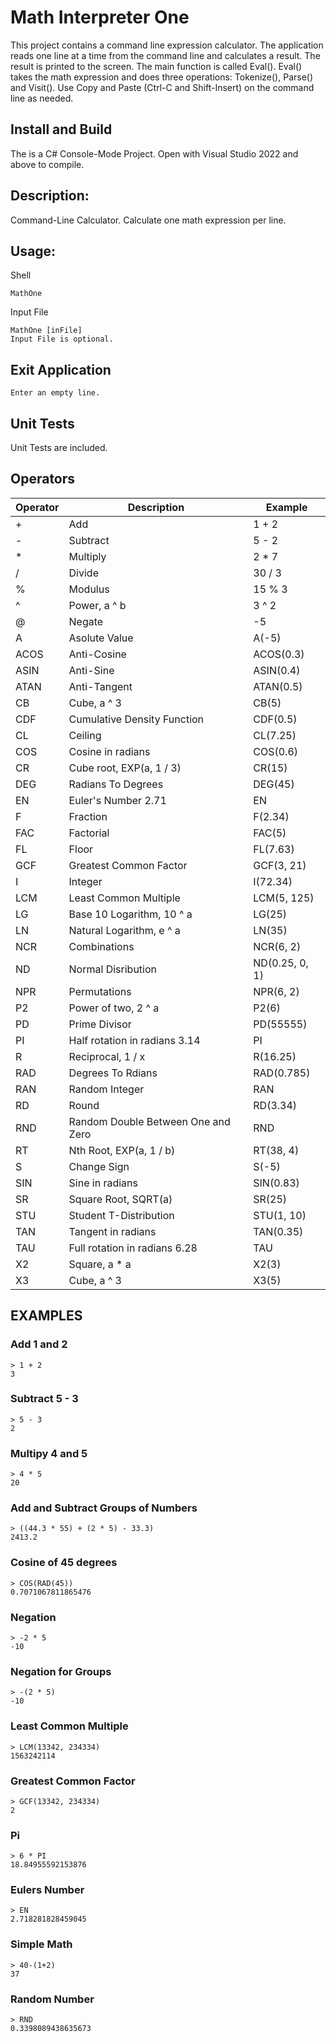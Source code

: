 # Math Interpreter One

This project contains a command line expression calculator.   The application reads one line at a time from the command line and calculates a result.  The result is printed to the screen.  The main function is called Eval().  Eval() takes the math expression and does three operations:  Tokenize(), Parse() and Visit().  Use Copy and Paste (Ctrl-C and Shift-Insert) on the command line as needed.

## Install and Build

The is a C# Console-Mode Project.  Open with  Visual Studio 2022 and above to compile. 

## Description:

  Command-Line Calculator.  Calculate one math expression per line.

## Usage:
Shell
```
MathOne
```

Input File
```
MathOne [inFile]
Input File is optional.
```

 
## Exit Application
```
Enter an empty line.
```
   

## Unit Tests

  Unit Tests are included.

## Operators

| Operator | Description | Example |
| --- | --- | --- |
| + | Add | 1 + 2 |
| - | Subtract | 5 - 2 |
| * | Multiply | 2 * 7 |
| / | Divide | 30 / 3 |
| % | Modulus | 15 % 3 |
| ^ | Power, a ^ b | 3 ^ 2 |
| @ | Negate | -5 |
| A |  Asolute Value | A(-5) |
| ACOS | Anti-Cosine | ACOS(0.3) |
| ASIN | Anti-Sine | ASIN(0.4) |
| ATAN | Anti-Tangent | ATAN(0.5) |
| CB | Cube, a ^ 3 | CB(5) |
| CDF | Cumulative Density Function |  CDF(0.5) |
| CL | Ceiling | CL(7.25) |
| COS | Cosine in radians | COS(0.6) |
| CR | Cube root, EXP(a, 1 / 3) |  CR(15) |
| DEG | Radians To Degrees | DEG(45) |
| EN | Euler's Number 2.71 | EN |
| F | Fraction |  F(2.34) |
| FAC | Factorial | FAC(5) |
| FL | Floor |  FL(7.63) |
| GCF | Greatest Common Factor |  GCF(3, 21) |
| I | Integer |  I(72.34) |
| LCM | Least Common Multiple |  LCM(5, 125) |
| LG | Base 10 Logarithm, 10 ^ a |  LG(25) |
| LN | Natural Logarithm, e ^ a | LN(35) |
| NCR | Combinations | NCR(6, 2) |
| ND | Normal Disribution | ND(0.25, 0, 1) |
| NPR | Permutations | NPR(6, 2) |
| P2 | Power of two, 2 ^ a | P2(6) |
| PD | Prime Divisor | PD(55555) |
| PI | Half rotation in radians 3.14 | PI |
| R | Reciprocal, 1 / x |  R(16.25) |
| RAD | Degrees To Rdians |  RAD(0.785) |
| RAN | Random Integer | RAN |
| RD | Round | RD(3.34) |
| RND | Random Double Between One and Zero | RND |
| RT | Nth Root, EXP(a, 1 / b) |  RT(38, 4)
| S | Change Sign | S(-5) |
| SIN | Sine in radians |  SIN(0.83) |
| SR | Square Root, SQRT(a) | SR(25) |
| STU | Student T-Distribution |  STU(1, 10) |
| TAN | Tangent in radians | TAN(0.35) |
| TAU | Full rotation in radians 6.28 | TAU |
| X2 | Square, a * a |  X2(3) |
| X3 | Cube, a ^ 3 | X3(5) |

## EXAMPLES

### Add 1 and 2

```
> 1 + 2
3
```

### Subtract 5 - 3

```
> 5 - 3
2
```

### Multipy 4 and 5

```
> 4 * 5
20
```

### Add and Subtract Groups of Numbers

```
> ((44.3 * 55) + (2 * 5) - 33.3)
2413.2
```

### Cosine of 45 degrees

```
> COS(RAD(45))
0.7071067811865476
```

### Negation

```
> -2 * 5
-10
```

### Negation for Groups

```
> -(2 * 5)
-10
```

### Least Common Multiple

```
> LCM(13342, 234334)
1563242114
```


### Greatest Common Factor

```
> GCF(13342, 234334)
2
```

### Pi

```
> 6 * PI
18.84955592153876
```

### Eulers Number

```
> EN
2.718281828459045
```

### Simple Math

```
> 40-(1+2)
37
```

### Random Number

```
> RND
0.3398089438635673
```
